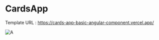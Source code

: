 # CardsApp
Template URL : https://cards-app-basic-angular-component.vercel.app/

![A](https://user-images.githubusercontent.com/54927584/124367021-94280d00-dc71-11eb-8a59-37f85df3199e.JPG)

